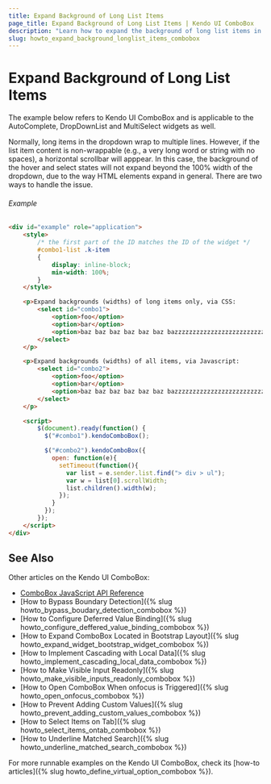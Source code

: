 ```yaml
---
title: Expand Background of Long List Items
page_title: Expand Background of Long List Items | Kendo UI ComboBox
description: "Learn how to expand the background of long list items in Kendo UI ComboBox, AutoComplete, DropDownList, and MultiSelect widgets."
slug: howto_expand_background_longlist_items_combobox
---
```


# Expand Background of Long List Items

The example below refers to Kendo UI ComboBox and is applicable to the AutoComplete, DropDownList and MultiSelect widgets as well.

Normally, long items in the dropdown wrap to multiple lines. However, if the list item content is non-wrappable (e.g., a very long word or string with no spaces), a horizontal scrollbar will apppear. In this case, the background of the hover and select states will not expand beyond the 100% width of the dropdown, due to the way HTML elements expand in general. There are two ways to handle the issue.

###### Example

```html
<div id="example" role="application">
    <style>
        /* the first part of the ID matches the ID of the widget */
        #combo1-list .k-item
        {
            display: inline-block;
            min-width: 100%;
        }
    </style>

    <p>Expand backgrounds (widths) of long items only, via CSS:
        <select id="combo1">
            <option>foo</option>
            <option>bar</option>
            <option>baz baz baz baz baz baz bazzzzzzzzzzzzzzzzzzzzzzzzzzzzzzzzzzzzzzzzzzzz</option>
        </select>
    </p>

    <p>Expand backgrounds (widths) of all items, via Javascript:
        <select id="combo2">
            <option>foo</option>
            <option>bar</option>
            <option>baz baz baz baz baz baz bazzzzzzzzzzzzzzzzzzzzzzzzzzzzzzzzzzzzzzzzzzzz</option>
        </select>
    </p>

    <script>
        $(document).ready(function() {
          $("#combo1").kendoComboBox();

          $("#combo2").kendoComboBox({
            open: function(e){
              setTimeout(function(){
                var list = e.sender.list.find("> div > ul");
                var w = list[0].scrollWidth;
                list.children().width(w);
              });
            }
          });
        });
    </script>
</div>
```

## See Also

Other articles on the Kendo UI ComboBox:

* [ComboBox JavaScript API Reference](/api/javascript/ui/combobox)
* [How to Bypass Boundary Detection]({% slug howto_bypass_boudary_detection_combobox %})
* [How to Configure Deferred Value Binding]({% slug howto_configure_deffered_value_binding_combobox %})
* [How to Expand ComboBox Located in Bootstrap Layout]({% slug howto_expand_widget_bootstrap_widget_combobox %})
* [How to Implement Cascading with Local Data]({% slug howto_implement_cascading_local_data_combobox %})
* [How to Make Visible Input Readonly]({% slug howto_make_visible_inputs_readonly_combobox %})
* [How to Open ComboBox When onfocus is Triggered]({% slug howto_open_onfocus_combobox %})
* [How to Prevent Adding Custom Values]({% slug howto_prevent_adding_custom_values_combobox %})
* [How to Select Items on Tab]({% slug howto_select_items_ontab_combobox %})
* [How to Underline Matched Search]({% slug howto_underline_matched_search_combobox %})

For more runnable examples on the Kendo UI ComboBox, check its [how-to articles]({% slug howto_define_virtual_option_combobox %}).
